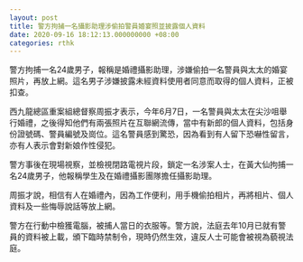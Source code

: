 ```yaml
---
layout: post
title: 警方拘捕一名攝影助理涉偷拍警員婚宴照並披露個人資料
date: 2020-09-16 18:12:13.000000000 +08:00
categories: rthk
---
```


警方拘捕一名24歲男子，報稱是婚禮攝影助理，涉嫌偷拍一名警員與太太的婚宴照片，再放上網。這名男子涉嫌披露未經資料使用者同意而取得的個人資料，正被扣查。

西九龍總區重案組總督察周振才表示，今年6月7日，一名警員與太太在尖沙咀舉行婚禮，之後得知他們有兩張照片在互聯網流傳，當中有新郎的個人資料，包括身份證號碼、警員編號及崗位。這名警員感到驚恐，因為看到有人留下恐嚇性留言，亦有人表示會對新娘作性侵犯。

警方事後在現場視察，並檢視閉路電視片段，鎖定一名涉案人士，在黃大仙拘捕一名24歲男子，他報稱學生及在婚禮攝影團隊擔任攝影助理。

周振才說，相信有人在婚禮內，因為工作便利，用手機偷拍相片，再將相片、個人資料及一些悔辱說話等放上網。

警方在行動中檢獲電腦，被捕人當日的衣服等。警方說，法庭去年10月已就有警員的資料被上載，頒下臨時禁制令，現時仍然生效，違反人士可能會被視為藐視法庭。
